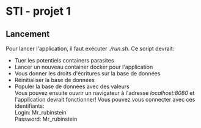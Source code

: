 # STI - projet 1
## Lancement
Pour lancer l'application, il faut exécuter _./run.sh_. Ce script devrait:  
- Tuer les potentiels containers parasites  
- Lancer un nouveau container docker pour l'application 
- Vous donner les droits d'écritures sur la base de données   
- Réinitialiser la base de données  
- Populer la base de données avec des valeurs  
Vous pouvez ensuite ouvrir un navigateur à l'adresse _localhost:8080_ et l'application devrait fonctionner! Vous pouvez vous connecter avec ces identifiants:  
Login: Mr_rubinstein  
Password: Mr_rubinstein

